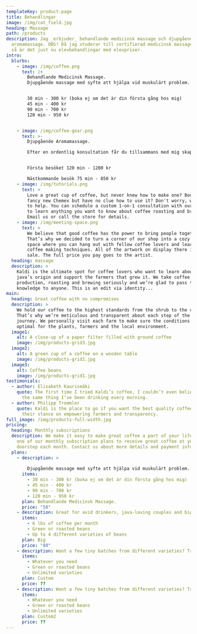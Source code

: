 ```yaml
---
templateKey: product-page
title: Behandlingar
image: /img/cat_field.jpg
heading: Massage
path: /products
description: Jag _erbjuder_ behandlande medicinsk massage och djupgående
  aromamassage. OBS! Då jag studerar till certifierad medicinsk massageterapeut
  så är det just nu elevbehandlingar med elevpriser.
intro:
  blurbs:
    - image: /img/coffee.png
      text: |+
        Behandlande Medicinsk Massage. 
        Djupgående massage med syfte att hjälpa vid muskulärt problem.   


        30 min - 300 kr (boka ej om det är din första gång hos mig)
        45 min - 400 kr
        90 min - 700 kr
        120 min - 950 kr


    - image: /img/coffee-gear.png
      text: >-
        Djupgående Aromamassage. 

        Efter en ordentlig konsultation får du tillsammans med mig skapa din egna massageolja med eteriska oljor efter vad precis du behöver. Sen använder jag oljan i en djupgående massage och efteråt får du med dig flaskan hem så att du kan fortsätta använda den hemma. 


        Första besöket 120 min - 1200 kr 

        Nästkommande besök 75 min - 850 kr
    - image: /img/tutorials.png
      text: >
        Love a great cup of coffee, but never knew how to make one? Bought a
        fancy new Chemex but have no clue how to use it? Don't worry, we’re here
        to help. You can schedule a custom 1-on-1 consultation with our baristas
        to learn anything you want to know about coffee roasting and brewing.
        Email us or call the store for details.
    - image: /img/meeting-space.png
      text: >
        We believe that good coffee has the power to bring people together.
        That’s why we decided to turn a corner of our shop into a cozy meeting
        space where you can hang out with fellow coffee lovers and learn about
        coffee making techniques. All of the artwork on display there is for
        sale. The full price you pay goes to the artist.
  heading: massage
  description: >
    Kaldi is the ultimate spot for coffee lovers who want to learn about their
    java’s origin and support the farmers that grew it. We take coffee
    production, roasting and brewing seriously and we’re glad to pass that
    knowledge to anyone. This is an edit via identity...
main:
  heading: Great coffee with no compromises
  description: >
    We hold our coffee to the highest standards from the shrub to the cup.
    That’s why we’re meticulous and transparent about each step of the coffee’s
    journey. We personally visit each farm to make sure the conditions are
    optimal for the plants, farmers and the local environment.
  image1:
    alt: A close-up of a paper filter filled with ground coffee
    image: /img/products-grid3.jpg
  image2:
    alt: A green cup of a coffee on a wooden table
    image: /img/products-grid2.jpg
  image3:
    alt: Coffee beans
    image: /img/products-grid1.jpg
testimonials:
  - author: Elisabeth Kaurismäki
    quote: The first time I tried Kaldi’s coffee, I couldn’t even believe that was
      the same thing I’ve been drinking every morning.
  - author: Philipp Trommler
    quote: Kaldi is the place to go if you want the best quality coffee. I love
      their stance on empowering farmers and transparency.
full_image: /img/products-full-width.jpg
pricing:
  heading: Monthly subscriptions
  description: We make it easy to make great coffee a part of your life. Choose
    one of our monthly subscription plans to receive great coffee at your
    doorstep each month. Contact us about more details and payment info.
  plans:
    - description: >
        
        Djupgående massage med syfte att hjälpa vid muskulärt problem.   
      items:
        - 30 min - 300 kr (boka ej om det är din första gång hos mig)
        - 45 min - 400 kr
        - 90 min - 700 kr
        - 120 min - 950 kr
      plan: Behandlande Medicinsk Massage. 
      price: "50"
    - description: Great for avid drinkers, java-loving couples and bigger crowds
      items:
        - 6 lbs of coffee per month
        - Green or roasted beans
        - Up to 4 different varieties of beans
      plan: Big
      price: "80"
    - description: Want a few tiny batches from different varieties? Try our custom plan
      items:
        - Whatever you need
        - Green or roasted beans
        - Unlimited varieties
      plan: Custom
      price: ??
    - description: Want a few tiny batches from different varieties? Try our custom plan
      items:
        - Whatever you need
        - Green or roasted beans
        - Unlimited varieties
      plan: Custom2
      price: ??
---
```


